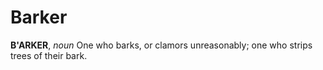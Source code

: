 # Barker

**B'ARKER**, _noun_ One who barks, or clamors unreasonably; one who strips trees of their bark.